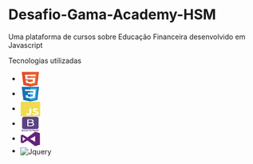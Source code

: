 # Desafio-Gama-Academy-HSM
Uma plataforma de cursos sobre Educação Financeira desenvolvido em Javascript

Tecnologias utilizadas

- <img align="center" alt="HTML" height="30" width="40" src="https://raw.githubusercontent.com/devicons/devicon/master/icons/html5/html5-original.svg">
- <img align="center" alt="CSS" height="30" width="40" src="https://raw.githubusercontent.com/devicons/devicon/master/icons/css3/css3-original.svg">  
- <img align="center" alt="Js" height="30" width="40" src="https://raw.githubusercontent.com/devicons/devicon/master/icons/javascript/javascript-plain.svg">  
-  <img align="center" alt="bootstrp" height="30" width="40" src="https://raw.githubusercontent.com/devicons/devicon/9f4f5cdb393299a81125eb5127929ea7bfe42889/icons/bootstrap/bootstrap-plain-wordmark.svg">
-  <img align="center" alt="Visual Studio" height="30" width="40" src="https://raw.githubusercontent.com/devicons/devicon/9f4f5cdb393299a81125eb5127929ea7bfe42889/icons/visualstudio/visualstudio-plain.svg">
-  <img align="center" alt="Jquery" height="30" width="40" src="https://cdn.icon-icons.com/icons2/2415/PNG/512/jquery_original_logo_icon_146446.png">
